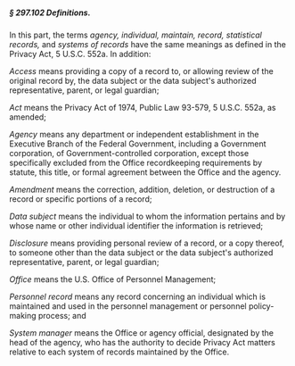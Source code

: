 ##### § 297.102 Definitions. #####

In this part, the terms *agency, individual, maintain, record, statistical records,* and *systems of records* have the same meanings as defined in the Privacy Act, 5 U.S.C. 552a. In addition:

*Access* means providing a copy of a record to, or allowing review of the original record by, the data subject or the data subject's authorized representative, parent, or legal guardian;

*Act* means the Privacy Act of 1974, Public Law 93-579, 5 U.S.C. 552a, as amended;

*Agency* means any department or independent establishment in the Executive Branch of the Federal Government, including a Government corporation, of Government-controlled corporation, except those specifically excluded from the Office recordkeeping requirements by statute, this title, or formal agreement between the Office and the agency.

*Amendment* means the correction, addition, deletion, or destruction of a record or specific portions of a record;

*Data subject* means the individual to whom the information pertains and by whose name or other individual identifier the information is retrieved;

*Disclosure* means providing personal review of a record, or a copy thereof, to someone other than the data subject or the data subject's authorized representative, parent, or legal guardian;

*Office* means the U.S. Office of Personnel Management;

*Personnel record* means any record concerning an individual which is maintained and used in the personnel management or personnel policy-making process; and

*System manager* means the Office or agency official, designated by the head of the agency, who has the authority to decide Privacy Act matters relative to each system of records maintained by the Office.